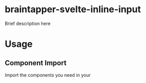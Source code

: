 # braintapper-svelte-inline-input

Brief description here


# Usage

## Component Import

Import the components you need in your <script> tag:

```
  import InlineIndent from "braintapper-svelte-inline-input";
```




License: MIT